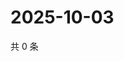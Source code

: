 # 2025-10-03

共 0 条

<!-- BEGIN ZHIHUQUESTIONS -->
<!-- 最后更新时间 Fri Oct 03 2025 04:12:05 GMT+0800 (China Standard Time) -->

<!-- END ZHIHUQUESTIONS -->
